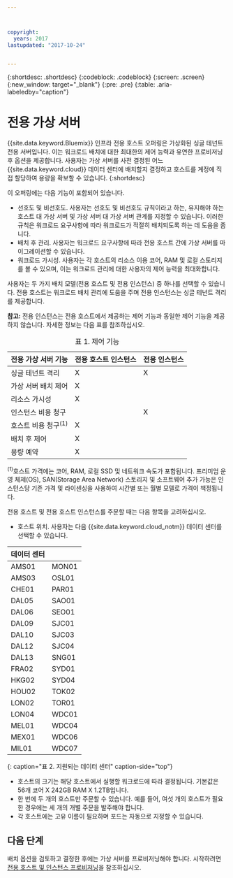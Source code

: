 ```yaml
---



copyright:
  years: 2017
lastupdated: "2017-10-24"


---
```


{:shortdesc: .shortdesc}
{:codeblock: .codeblock}
{:screen: .screen}
{:new_window: target="_blank"}
{:pre: .pre}
{:table: .aria-labeledby="caption"}


# 전용 가상 서버
{{site.data.keyword.Bluemix}} 인프라 전용 호스트 오퍼링은 가상화된 싱글 테넌트 전용 서버입니다. 이는 워크로드 배치에 대한 최대한의 제어 능력과 유연한 프로비저닝 후 옵션을 제공합니다. 사용자는 가상 서버를 사전 결정된 어느 {{site.data.keyword.cloud}} 데이터 센터에 배치할지 결정하고 호스트를 계정에 직접 할당하여 용량을 확보할 수 있습니다.
{:shortdesc}

이 오퍼링에는 다음 기능이 포함되어 있습니다. 

* 선호도 및 비선호도. 사용자는 선호도 및 비선호도 규칙이라고 하는, 유지해야 하는 호스트 대 가상 서버 및 가상 서버 대 가상 서버 관계를 지정할 수 있습니다. 이러한 규칙은 워크로드 요구사항에 따라 워크로드가 적절히 배치되도록 하는 데 도움을 줍니다.
* 배치 후 관리. 사용자는 워크로드 요구사항에 따라 전용 호스트 간에 가상 서버를 마이그레이션할 수 있습니다.
* 워크로드 가시성. 사용자는 각 호스트의 리소스 이용 코어, RAM 및 로컬 스토리지를 볼 수 있으며, 이는 워크로드 관리에 대한 사용자의 제어 능력을 최대화합니다.

사용자는 두 가지 배치 모델(전용 호스트 및 전용 인스턴스) 중 하나를 선택할 수 있습니다. 전용 호스트는 워크로드 배치 관리에 도움을 주며 전용 인스턴스는 싱글 테넌트 격리를 제공합니다. 

**참고:** 전용 인스턴스는 전용 호스트에서 제공하는 제어 기능과 동일한 제어 기능을 제공하지 않습니다.  자세한 정보는 다음 표를 참조하십시오. 
<table>
<CAPTION>표 1. 제어 기능</CAPTION>
<THEAD>
<TR>
<th>전용 가상 서버 기능</th>
<th>전용 호스트 인스턴스</th>
<th>전용 인스턴스</th>
</TR>
</THEAD>
<TBODY>
<tr>
<td>싱글 테넌트 격리</td>
<td>X</td>
<td>X</td>
</tr>
<tr>
<td>가상 서버 배치 제어</td>
<td>X</td>
<td></td>
</tr>
<tr>
<td>리소스 가시성</td>
<td>X</td>
<td></td>
</tr>
<tr>
<td>인스턴스 비용 청구</td>
<td></td>
<td>X</td>
</tr>
<tr>
<td>호스트 비용 청구<sup>(1)</sup></td>
<td>X</td>
<td></td>
</tr>
<tr>
<td>배치 후 제어</td>
<td>X</td>
<td></td>
</tr>
<tr>
<td>용량 예약</td>
<td>X</td>
<td></td>
</tr>
</TBODY>
</table>


<sup>(1)</sup>호스트 가격에는 코어, RAM, 로컬 SSD 및 네트워크 속도가 포함됩니다. 프리미엄 운영 체제(OS), SAN(Storage Area Network) 스토리지 및 소프트웨어 추가 가능은 인스턴스당 기존 가격 및 라이센싱을 사용하여 시간별 또는 월별 모델로 가격이 책정됩니다.

전용 호스트 및 전용 호스트 인스턴스를 주문할 때는 다음 항목을 고려하십시오.

* 호스트 위치. 사용자는 다음 {{site.data.keyword.cloud_notm}} 데이터 센터를 선택할 수 있습니다.
      
|데이터 센터          ||
| ------------ | ------- | 
|AMS01         |MON01  |
|AMS03         |OSL01  |
|CHE01         |PAR01  |
|DAL05         |SAO01  |
|DAL06         |SEO01  |
|DAL09         |SJC01  |
|DAL10         |SJC03  |
|DAL12         |SJC04  |
|DAL13         |SNG01  | 
|FRA02         |SYD01  |
|HKG02         |SYD04  |
|HOU02         |TOK02  |
|LON02         |TOR01  |
|LON04         |WDC01  |
|MEL01         |WDC04  |
|MEX01         |WDC06  |
|MIL01         |WDC07  |
{: caption="표 2. 지원되는 데이터 센터" caption-side="top"}

* 호스트의 크기는 해당 호스트에서 실행할 워크로드에 따라 결정됩니다. 기본값은 56개 코어 X 242GB RAM X 1.2TB입니다. 
* 한 번에 두 개의 호스트만 주문할 수 있습니다. 예를 들어, 여섯 개의 호스트가 필요한 경우에는 세 개의 개별 주문을 발주해야 합니다.
* 각 호스트에는 고유 이름이 필요하며 포드는 자동으로 지정할 수 있습니다.

## 다음 단계

배치 옵션을 검토하고 결정한 후에는 가상 서버를 프로비저닝해야 합니다. 시작하려면 [전용 호스트 및 인스턴스 프로비저닝](../vsi/vsi_provision_dedicated.html)을 참조하십시오.



  
